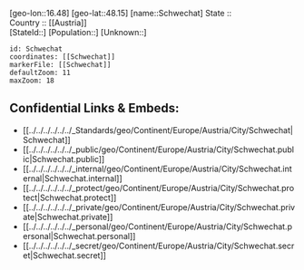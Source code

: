 ﻿---
location: [48.15,16.48] 
mapzoom: [7,12] 
mapmarker: city 
type: City
tags:
- geo/City


SpocWebEntityId: 34103
isDeleted: false
confidential: public

---
[geo-lon::16.48] 
[geo-lat::48.15] 
[name::Schwechat] 
State ::  
Country :: [[Austria]]  
[StateId::] 
[Population::] 
[Unknown::] 


```leaflet
id: Schwechat
coordinates: [[Schwechat]] 
markerFile: [[Schwechat]] 
defaultZoom: 11 
maxZoom: 18
```


## Confidential Links & Embeds: 
- [[../../../../../../_Standards/geo/Continent/Europe/Austria/City/Schwechat|Schwechat]] 
- [[../../../../../../_public/geo/Continent/Europe/Austria/City/Schwechat.public|Schwechat.public]] 
- [[../../../../../../_internal/geo/Continent/Europe/Austria/City/Schwechat.internal|Schwechat.internal]] 
- [[../../../../../../_protect/geo/Continent/Europe/Austria/City/Schwechat.protect|Schwechat.protect]] 
- [[../../../../../../_private/geo/Continent/Europe/Austria/City/Schwechat.private|Schwechat.private]] 
- [[../../../../../../_personal/geo/Continent/Europe/Austria/City/Schwechat.personal|Schwechat.personal]] 
- [[../../../../../../_secret/geo/Continent/Europe/Austria/City/Schwechat.secret|Schwechat.secret]] 
